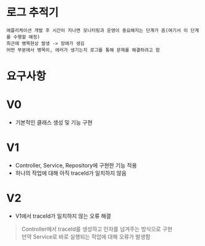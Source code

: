# 로그 추적기
```
애플리케이션 개발 후 시간이 지나면 모니터링과 운영이 중요해지는 단계가 옴(여기서 이 단계를 수행할 예정)
최근에 병목현상 발생 -> 장애가 생김
어떤 부분에서 병목이, 에러가 생기는지 로그를 통해 문제를 해결하려고 함
```

# 요구사항



# V0
  - 기본적인 클래스 생성 및 기능 구현

# V1
  - Controller, Service, Repository에 구현한 기능 적용
  - 하나의 작업에 대해 아직 traceId가 일치하지 않음

# V2
  - V1에서 traceId가 일치하지 않는 오류 해결
  > Controller에서 traceId를 생성하고 인자를 넘겨주는 방식으로 구현</br>
  > 만약 Service로 바로 실행되는 작업에 대해 오류가 발생함
